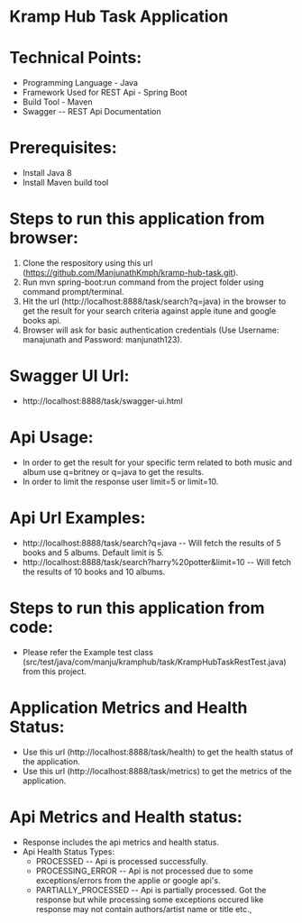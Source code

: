 # Kramp Hub Task Application

# Technical Points:
  * Programming Language - Java
  * Framework Used for REST Api - Spring Boot
  * Build Tool - Maven
  * Swagger -- REST Api Documentation

# Prerequisites:
  * Install Java 8
  * Install Maven build tool

# Steps to run this application from browser:
  1. Clone the respository using this url (https://github.com/ManjunathKmph/kramp-hub-task.git).
  2. Run mvn spring-boot:run command from the project folder using command prompt/terminal.
  3. Hit the url (http://localhost:8888/task/search?q=java) in the browser to get the result for your search criteria against apple itune and google books api.
  4. Browser will ask for basic authentication credentials (Use Username: manajunath and Password: manjunath123).
  
# Swagger UI Url:
  * http://localhost:8888/task/swagger-ui.html

# Api Usage:
  * In order to get the result for your specific term related to both music and album use q=britney or q=java to get the results.
  * In order to limit the response user limit=5 or limit=10.

# Api Url Examples:
  * http://localhost:8888/task/search?q=java -- Will fetch the results of 5 books and 5 albums. Default limit is 5.
  * http://localhost:8888/task/search?harry%20potter&limit=10 -- Will fetch the results of 10 books and 10 albums.
  
# Steps to run this application from code:
  * Please refer the Example test class (src/test/java/com/manju/kramphub/task/KrampHubTaskRestTest.java) from this project.

#  Application Metrics and Health Status:
  * Use this url (http://localhost:8888/task/health) to get the health status of the application.
  * Use this url (http://localhost:8888/task/metrics) to get the metrics of the application.
  
# Api Metrics and Health status:
  * Response includes the api metrics and health status.
  * Api Health Status Types:
    * PROCESSED -- Api is processed successfully.
    * PROCESSING_ERROR -- Api is not processed due to some exceptions/errors from the applie or google api's.
    * PARTIALLY_PROCESSED -- Api is partially processed. Got the response but while processing some exceptions occured like response may not contain authors/artist name or title etc.,
